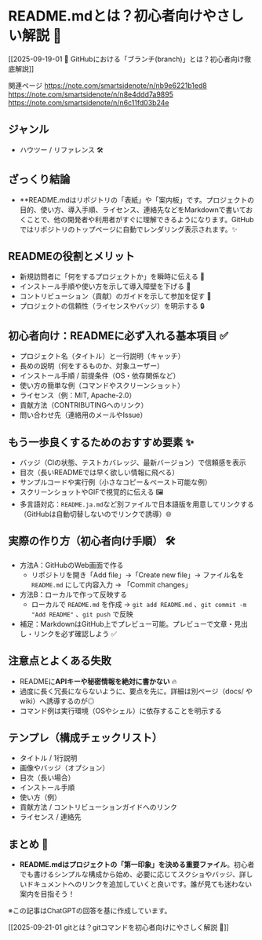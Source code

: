 # README.mdとは？初心者向けやさしい解説 🌱

[[2025-09-19-01 🌿 GitHubにおける「ブランチ(branch)」とは？初心者向け徹底解説]]

関連ページ
https://note.com/smartsidenote/n/nb9e6221b1ed8
https://note.com/smartsidenote/n/n8e4ddd7a9895
https://note.com/smartsidenote/n/n6c11fd03b24e

## ジャンル
- ハウツー / リファレンス 🛠️

## ざっくり結論
- **README.mdはリポジトリの「表紙」や「案内板」です。プロジェクトの目的、使い方、導入手順、ライセンス、連絡先などをMarkdownで書いておくことで、他の開発者や利用者がすぐに理解できるようになります。GitHubではリポジトリのトップページに自動でレンダリング表示されます。✨

## READMEの役割とメリット
- 新規訪問者に「何をするプロジェクトか」を瞬時に伝える 📣  
- インストール手順や使い方を示して導入障壁を下げる 🚪  
- コントリビューション（貢献）のガイドを示して参加を促す 🤝  
- プロジェクトの信頼性（ライセンスやバッジ）を明示する 🔒

## 初心者向け：READMEに必ず入れる基本項目 ✅
- プロジェクト名（タイトル）と一行説明（キャッチ）  
- 長めの説明（何をするものか、対象ユーザー）  
- インストール手順 / 前提条件（OS・依存関係など）  
- 使い方の簡単な例（コマンドやスクリーンショット）  
- ライセンス（例：MIT, Apache-2.0）  
- 貢献方法（CONTRIBUTINGへのリンク）  
- 問い合わせ先（連絡用のメールやIssue）  

## もう一歩良くするためのおすすめ要素 ✨
- バッジ（CIの状態、テストカバレッジ、最新バージョン）で信頼感を表示  
- 目次（長いREADMEでは早く欲しい情報に飛べる）  
- サンプルコードや実行例（小さなコピー＆ペースト可能な例）  
- スクリーンショットやGIFで視覚的に伝える 🖼️  
- 多言語対応：`README.ja.md`など別ファイルで日本語版を用意してリンクする（GitHubは自動切替しないのでリンクで誘導）🌐

## 実際の作り方（初心者向け手順） 🛠️
- 方法A：GitHubのWeb画面で作る  
  - リポジトリを開き「Add file」→「Create new file」→ ファイル名を `README.md` にして内容入力 → 「Commit changes」  
- 方法B：ローカルで作って反映する  
  - ローカルで `README.md` を作成 → `git add README.md` 、`git commit -m "Add README"` 、`git push` で反映  
- 補足：MarkdownはGitHub上でプレビュー可能。プレビューで文章・見出し・リンクを必ず確認しよう ✅

## 注意点とよくある失敗
- READMEに**APIキーや秘密情報を絶対に書かない** 🔥  
- 過度に長く冗長にならないように、要点を先に。詳細は別ページ（docs/ や wiki）へ誘導するのが◎  
- コマンド例は実行環境（OSやシェル）に依存することを明示する

## テンプレ（構成チェックリスト）
- タイトル / 1行説明  
- 画像やバッジ（オプション）  
- 目次（長い場合）  
- インストール手順  
- 使い方（例）  
- 貢献方法 / コントリビューションガイドへのリンク  
- ライセンス / 連絡先

## まとめ 🎯
- **README.mdはプロジェクトの「第一印象」を決める重要ファイル**。初心者でも書けるシンプルな構成から始め、必要に応じてスクショやバッジ、詳しいドキュメントへのリンクを追加していくと良いです。誰が見ても迷わない案内を目指そう！

※この記事はChatGPTの回答を基に作成しています。

[[2025-09-21-01 gitとは？gitコマンドを初心者向けにやさしく解説 🌱]]
